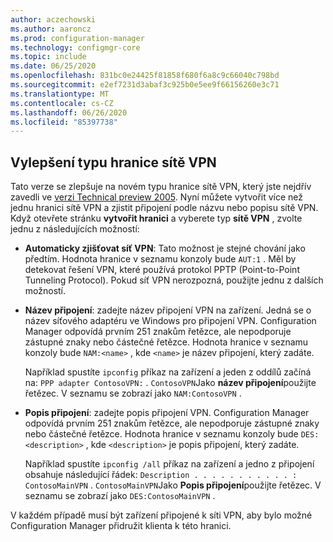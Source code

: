 ```yaml
---
author: aczechowski
ms.author: aaroncz
ms.prod: configuration-manager
ms.technology: configmgr-core
ms.topic: include
ms.date: 06/25/2020
ms.openlocfilehash: 831bc0e24425f81858f680f6a8c9c66040c798bd
ms.sourcegitcommit: e2ef7231d3abaf3c925b0e5ee9f66156260e3c71
ms.translationtype: MT
ms.contentlocale: cs-CZ
ms.lasthandoff: 06/26/2020
ms.locfileid: "85397738"
---
```

## <a name="improvements-to-vpn-boundary-type"></a><a name="bkmk_vpn"></a>Vylepšení typu hranice sítě VPN

<!--7020519-->

Tato verze se zlepšuje na novém typu hranice sítě VPN, který jste nejdřív zavedli ve [verzi Technical preview 2005](../../technical-preview-2005.md#bkmk_vpn). Nyní můžete vytvořit více než jednu hranici sítě VPN a zjistit připojení podle názvu nebo popisu sítě VPN. Když otevřete stránku **vytvořit hranici** a vyberete typ **sítě VPN** , zvolte jednu z následujících možností:

- **Automaticky zjišťovat síť VPN**: Tato možnost je stejné chování jako předtím. Hodnota hranice v seznamu konzoly bude `AUT:1` . Měl by detekovat řešení VPN, které používá protokol PPTP (Point-to-Point Tunneling Protocol). Pokud síť VPN nerozpozná, použijte jednu z dalších možností.

- **Název připojení**: zadejte název připojení VPN na zařízení. Jedná se o název síťového adaptéru ve Windows pro připojení VPN. Configuration Manager odpovídá prvním 251 znakům řetězce, ale nepodporuje zástupné znaky nebo částečné řetězce. Hodnota hranice v seznamu konzoly bude `NAM:<name>` , kde `<name>` je název připojení, který zadáte.

  Například spustíte `ipconfig` příkaz na zařízení a jeden z oddílů začíná na: `PPP adapter ContosoVPN:` . `ContosoVPN`Jako **název připojení**použijte řetězec. V seznamu se zobrazí jako `NAM:ContosoVPN` .

- **Popis připojení**: zadejte popis připojení VPN. Configuration Manager odpovídá prvním 251 znakům řetězce, ale nepodporuje zástupné znaky nebo částečné řetězce. Hodnota hranice v seznamu konzoly bude `DES:<description>` , kde `<description>` je popis připojení, který zadáte.

  Například spustíte `ipconfig /all` příkaz na zařízení a jedno z připojení obsahuje následující řádek: `Description . . . . . . . . . . . : ContosoMainVPN` . `ContosoMainVPN`Jako **Popis připojení**použijte řetězec. V seznamu se zobrazí jako `DES:ContosoMainVPN` .

V každém případě musí být zařízení připojené k síti VPN, aby bylo možné Configuration Manager přidružit klienta k této hranici.
